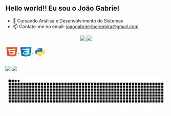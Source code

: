 ## Hello world!! Eu sou o João Gabriel

- 🌱 Cursando Análise e Desenvolvimento de Sistemas
- 📫 Contate-me no email: joaogabrielribeiromira@gmail.com

<div align="center">
  <a href="https://github.com/JoaoGRMira">
  <img height="160em" src="https://github-readme-stats.vercel.app/api?username=JoaoGRMira&show_icons=true&theme=tokyonight&include_all_commits=true&count_private=true"/>
  <img height="160em" src="https://github-readme-stats.vercel.app/api/top-langs/?username=JoaoGRMira&layout=compact&langs_count=7&theme=tokyonight"/>
</div>
  
<div style="display: inline_block"><br>
  <img align="center" alt="HTML5" height="30" width="40" src="https://raw.githubusercontent.com/devicons/devicon/master/icons/html5/html5-original.svg">
  <img align="center" alt="CSS3" height="30" width="40" src="https://raw.githubusercontent.com/devicons/devicon/master/icons/css3/css3-original.svg">
  <img align="center" alt="Python" height="30" width="40" src="https://raw.githubusercontent.com/devicons/devicon/master/icons/python/python-original.svg">
</div>
  
##
  
<div> 
  <a href = "mailto:joaogabrielribeiromira@gmail.com"><img src="https://img.shields.io/badge/Gmail-D14836?style=for-the-badge&logo=gmail&logoColor=white" target="_blank"></a>
  <a href="https://www.linkedin.com/in/jo%C3%A3o-gabriel-ribeiro-mira-593a48229/" target="_blank"><img src="https://img.shields.io/badge/-LinkedIn-%230077B5?style=for-the-badge&logo=linkedin&logoColor=white" target="_blank"></a> 
 
  ![Snake animation](https://github.com/JoaoGRMira/JoaoGRMira/blob/output/github-contribution-grid-snake.svg)
 
</div>
